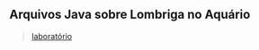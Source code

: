 ## Arquivos Java sobre Lombriga no Aquário

> [laboratório](/src/pt/c02oo/s03relacionamento/s04restaum/)
